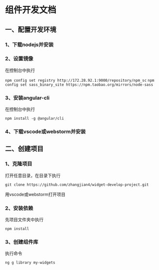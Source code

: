 组件开发文档
====
## 一、配置开发环境

### 1、下载nodejs并安装

### 2、设置镜像

在控制台中执行

`npm config set registry http://172.28.92.1:9000/repository/npm_sc`
`npm config set sass_binary_site https://npm.taobao.org/mirrors/node-sass`

### 3、安装angular-cli
在控制台中执行

`npm install -g @angular/cli`

### 4、下载vscode或webstorm并安装

## 二、创建项目

### 1、克隆项目

打开任意目录，在目录下执行

`git clone https://github.com/zhangjian4/widget-develop-project.git`

用vscode或webstorm打开项目

### 2、安装依赖

先项目文件夹中执行

`npm install`

### 3、创建组件库

执行命令

`ng g library my-widgets`